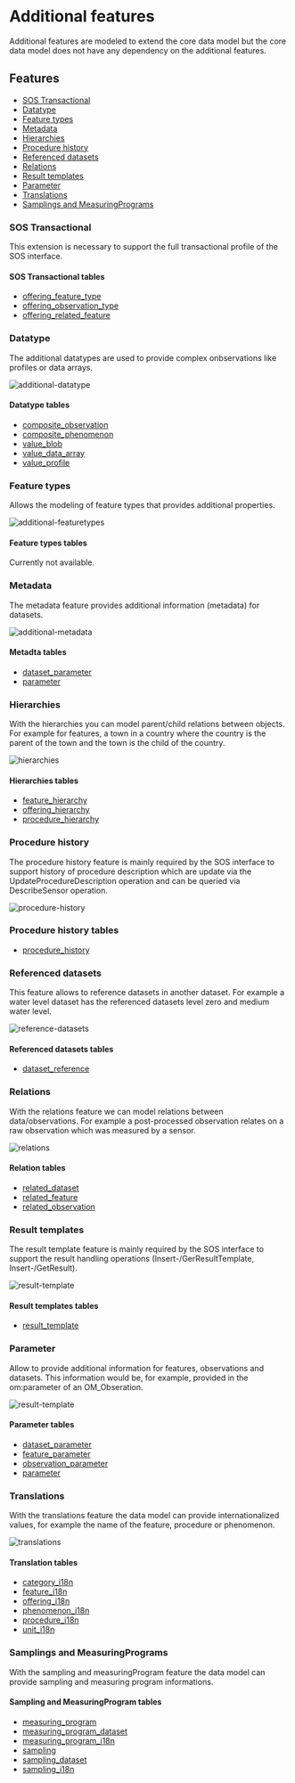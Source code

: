 # Additional features

Additional features are modeled to extend the core data model but the core data model does not have any dependency on the additional features.

## Features

- [SOS Transactional](#sos-transactional)
- [Datatype](https://github.com/52North/series-hibernate/blob/develop/docs/AdditionalFeatures.md#datatype)
- [Feature types](https://github.com/52North/series-hibernate/blob/develop/docs/AdditionalFeatures.md#feature-types)
- [Metadata](https://github.com/52North/series-hibernate/blob/develop/docs/AdditionalFeatures.md#metadata)
- [Hierarchies](https://github.com/52North/series-hibernate/blob/develop/docs/AdditionalFeatures.md#hierarchies)
- [Procedure history](https://github.com/52North/series-hibernate/blob/develop/docs/AdditionalFeatures.md#procedure-history)
- [Referenced datasets](https://github.com/52North/series-hibernate/blob/develop/docs/AdditionalFeatures.md#referenced-datasets)
- [Relations](https://github.com/52North/series-hibernate/blob/develop/docs/AdditionalFeatures.md#relations)
- [Result templates](https://github.com/52North/series-hibernate/blob/develop/docs/AdditionalFeatures.md#result-templates)
- [Parameter](https://github.com/52North/series-hibernate/blob/develop/docs/AdditionalFeatures.md#parameter)
- [Translations](https://github.com/52North/series-hibernate/blob/develop/docs/AdditionalFeatures.md#translations)
- [Samplings and MeasuringPrograms](https://github.com/52North/series-hibernate/blob/develop/docs/AdditionalFeatures.md#samplings-and-measuringPrograms)


### SOS Transactional

This extension is necessary to support the full transactional profile of the SOS interface.

#### SOS Transactional tables

- [offering_feature_type](https://github.com/52North/series-hibernate/blob/develop/docs/TableMetadata.md#offering_feature_type)
- [offering_observation_type](https://github.com/52North/series-hibernate/blob/develop/docs/TableMetadata.md#offering_observation_type)
- [offering_related_feature](https://github.com/52North/series-hibernate/blob/develop/docs/TableMetadata.md#offering_related_feature)

### Datatype

The additional datatypes are used to provide complex onbservations like profiles or data arrays.

![additional-datatype](https://github.com/52North/series-hibernate/blob/develop/docs/images/additional-datatype.png)

#### Datatype tables

- [composite_observation](https://github.com/52North/series-hibernate/blob/develop/docs/TableMetadata.md#composite_observation)
- [composite_phenomenon](https://github.com/52North/series-hibernate/blob/develop/docs/TableMetadata.md#composite_phenomenon)
- [value_blob](https://github.com/52North/series-hibernate/blob/develop/docs/TableMetadata.md#value_blob)
- [value_data_array](https://github.com/52North/series-hibernate/blob/develop/docs/TableMetadata.md#value_data_array)
- [value_profile](https://github.com/52North/series-hibernate/blob/develop/docs/TableMetadata.md#value_profile)

### Feature types

Allows the modeling of feature types that provides additional properties.

![additional-featuretypes](https://github.com/52North/series-hibernate/blob/develop/docs/images/additional-featuretypes.png)

#### Feature types tables

Currently not available.

### Metadata

The metadata feature provides additional information (metadata) for datasets.

![additional-metadata](https://github.com/52North/series-hibernate/blob/develop/docs/images/additional-metadata.png)

#### Metadta tables

- [dataset_parameter](https://github.com/52North/series-hibernate/blob/develop/docs/TableMetadata.md#dataset_parameter)
- [parameter](https://github.com/52North/series-hibernate/blob/develop/docs/TableMetadata.md#parameter)

### Hierarchies

With the hierarchies you can model parent/child relations between objects. For example for features, a town in a country where the country is the parent of the town and the town is the child of the country.

![hierarchies](https://github.com/52North/series-hibernate/blob/develop/docs/images/hierarchies.png)

#### Hierarchies tables

- [feature_hierarchy](https://github.com/52North/series-hibernate/blob/develop/docs/TableMetadata.md#feature_hierarchy)
- [offering_hierarchy](https://github.com/52North/series-hibernate/blob/develop/docs/TableMetadata.md#offering_hierarchy)
- [procedure_hierarchy](https://github.com/52North/series-hibernate/blob/develop/docs/TableMetadata.md#procedure_hierarchy)

### Procedure history

The procedure history feature is mainly required by the SOS interface to support history of procedure description which are update via the  UpdateProcedureDescription operation and can be queried via DescribeSensor operation.

![procedure-history](https://github.com/52North/series-hibernate/blob/develop/docs/images/procedure-history.png)

### Procedure history tables

- [procedure_history](https://github.com/52North/series-hibernate/blob/develop/docs/TableMetadata.md#procedure_history)

### Referenced datasets

This feature allows to reference datasets in another dataset. For example a water level dataset has the referenced datasets level zero and medium water level.

![reference-datasets](https://github.com/52North/series-hibernate/blob/develop/docs/images/reference-datasets.png)

#### Referenced datasets tables

- [dataset_reference](https://github.com/52North/series-hibernate/blob/develop/docs/TableMetadata.md#dataset_reference)

### Relations

With the relations feature we can model relations between data/observations. For example a post-processed observation relates on a raw observation which was measured by a sensor.

![relations](https://github.com/52North/series-hibernate/blob/develop/docs/images/relations.png)

#### Relation tables

- [related_dataset](https://github.com/52North/series-hibernate/blob/develop/docs/TableMetadata.md#related_dataset)
- [related_feature](https://github.com/52North/series-hibernate/blob/develop/docs/TableMetadata.md#related_feature)
- [related_observation](https://github.com/52North/series-hibernate/blob/develop/docs/TableMetadata.md#related_observation)

### Result templates

The result template feature is mainly required by the SOS interface to support the result handling operations (Insert-/GerResultTemplate, Insert-/GetResult).

![result-template](https://github.com/52North/series-hibernate/blob/develop/docs/images/result-template.png)

#### Result templates tables

- [result_template](https://github.com/52North/series-hibernate/blob/develop/docs/TableMetadata.md#result_template)

### Parameter

Allow to provide additional information for features, observations and datasets. This information would be, for example, provided in the om:parameter of an OM_Obseration.

![result-template](https://github.com/52North/series-hibernate/blob/develop/docs/images/parameter.png)

#### Parameter tables

- [dataset_parameter](https://github.com/52North/series-hibernate/blob/develop/docs/TableMetadata.md#dataset_parameter)
- [feature_parameter](https://github.com/52North/series-hibernate/blob/develop/docs/TableMetadata.md#feature_parameter)
- [observation_parameter](https://github.com/52North/series-hibernate/blob/develop/docs/TableMetadata.md#observation_parameter)
- [parameter](https://github.com/52North/series-hibernate/blob/develop/docs/TableMetadata.md#parameter)

### Translations

With the translations feature the data model can provide internationalized values, for example the name of the feature, procedure or phenomenon.

![translations](https://github.com/52North/series-hibernate/blob/develop/docs/images/translations.png)

#### Translation tables

- [category_i18n](https://github.com/52North/series-hibernate/blob/develop/docs/TableMetadata.md#category_i18n)
- [feature_i18n](https://github.com/52North/series-hibernate/blob/develop/docs/TableMetadata.md#feature_i18n)
- [offering_i18n](https://github.com/52North/series-hibernate/blob/develop/docs/TableMetadata.md#offering_i18n)
- [phenomenon_i18n](https://github.com/52North/series-hibernate/blob/develop/docs/TableMetadata.md#phenomenon_i18n)
- [procedure_i18n](https://github.com/52North/series-hibernate/blob/develop/docs/TableMetadata.md#procedure_i18n)
- [unit_i18n](https://github.com/52North/series-hibernate/blob/develop/docs/TableMetadata.md#unit_i18n)

### Samplings and MeasuringPrograms

With the sampling and measuringProgram feature the data model can provide sampling and measuring program informations.

#### Sampling and MeasuringProgram tables

- [measuring_program](https://github.com/52North/series-hibernate/blob/develop/docs/TableMetadata.md#measuring_program)
- [measuring_program_dataset](https://github.com/52North/series-hibernate/blob/develop/docs/TableMetadata.md#measuring_program_dataset)
- [measuring_program_i18n](https://github.com/52North/series-hibernate/blob/develop/docs/TableMetadata.md#measuring_program_i18n)
- [sampling](https://github.com/52North/series-hibernate/blob/develop/docs/TableMetadata.md#sampling)
- [sampling_dataset](https://github.com/52North/series-hibernate/blob/develop/docs/TableMetadata.md#sampling_dataset)
- [sampling_i18n](https://github.com/52North/series-hibernate/blob/develop/docs/TableMetadata.md#sampling_i18n)
